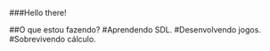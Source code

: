 ###Hello there!

##O que estou fazendo?
#Aprendendo SDL.
#Desenvolvendo jogos.
#Sobrevivendo cálculo.

